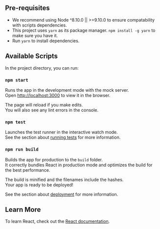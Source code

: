 ## Pre-requisites

-   We recommend using Node ^8.10.0 || >=9.10.0 to ensure compatability with scripts dependencies.
-   This project uses `yarn` as its package manager. `npm install -g yarn` to make sure you have it.
-   Run `yarn` to install dependencies.

## Available Scripts

In the project directory, you can run:

### `npm start`

Runs the app in the development mode with the mock server.<br>
Open [http://localhost:3000](http://localhost:3000) to view it in the browser.

The page will reload if you make edits.<br>
You will also see any lint errors in the console.

### `npm test`

Launches the test runner in the interactive watch mode.<br>
See the section about [running tests](https://facebook.github.io/create-react-app/docs/running-tests) for more information.

### `npm run build`

Builds the app for production to the `build` folder.<br>
It correctly bundles React in production mode and optimizes the build for the best performance.

The build is minified and the filenames include the hashes.<br>
Your app is ready to be deployed!

See the section about [deployment](https://facebook.github.io/create-react-app/docs/deployment) for more information.

## Learn More

To learn React, check out the [React documentation](https://reactjs.org/).
